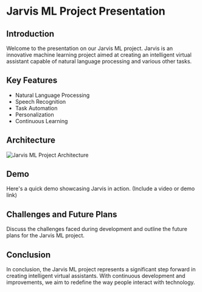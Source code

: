 Jarvis ML Project Presentation
==============================

Introduction
------------

Welcome to the presentation on our Jarvis ML project. Jarvis is an innovative machine learning project aimed at creating an intelligent virtual assistant capable of natural language processing and various other tasks.

Key Features
------------

*   Natural Language Processing
*   Speech Recognition
*   Task Automation
*   Personalization
*   Continuous Learning

Architecture
------------

![Jarvis ML Project Architecture](path/to/architecture-diagram.png)

Demo
----

Here's a quick demo showcasing Jarvis in action. (Include a video or demo link)

Challenges and Future Plans
---------------------------

Discuss the challenges faced during development and outline the future plans for the Jarvis ML project.

Conclusion
----------

In conclusion, the Jarvis ML project represents a significant step forward in creating intelligent virtual assistants. With continuous development and improvements, we aim to redefine the way people interact with technology.
